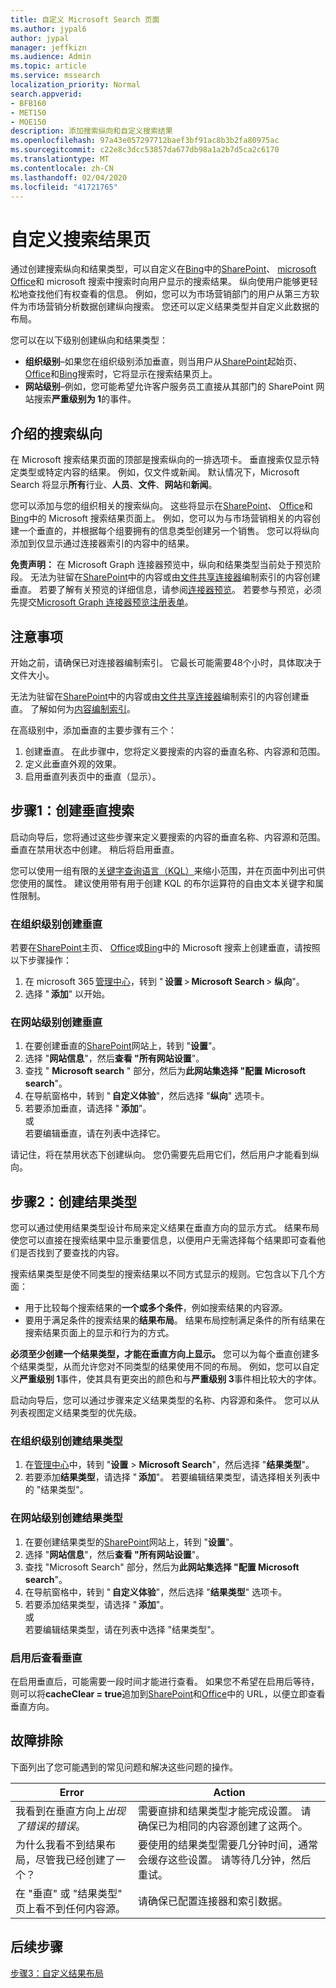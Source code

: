 ```yaml
---
title: 自定义 Microsoft Search 页面
ms.author: jypal6
author: jypal
manager: jeffkizn
ms.audience: Admin
ms.topic: article
ms.service: mssearch
localization_priority: Normal
search.appverid:
- BFB160
- MET150
- MOE150
description: 添加搜索纵向和自定义搜索结果
ms.openlocfilehash: 97a43e057297712baef3bf91ac8b3b2fa80975ac
ms.sourcegitcommit: c22e8c3dcc53857da677db98a1a2b7d5ca2c6170
ms.translationtype: MT
ms.contentlocale: zh-CN
ms.lasthandoff: 02/04/2020
ms.locfileid: "41721765"
---
```

# <a name="customize-the-search-results-page"></a>自定义搜索结果页

通过创建搜索纵向和结果类型，可以自定义在[Bing](https://Bing.com)中的[SharePoint](http://sharepoint.com/)、 [microsoft Office](https://Office.com)和 microsoft 搜索中搜索时向用户显示的搜索结果。 纵向使用户能够更轻松地查找他们有权查看的信息。 例如，您可以为市场营销部门的用户从第三方软件为市场营销分析数据创建纵向搜索。 您还可以定义结果类型并自定义此数据的布局。  

您可以在以下级别创建纵向和结果类型：

- **组织级别**–如果您在组织级别添加垂直，则当用户从[SharePoint](http://sharepoint.com/)起始页、 [Office](https://Office.com)和[Bing](https://Bing.com)搜索时，它将显示在搜索结果页上。
- **网站级别**–例如，您可能希望允许客户服务员工直接从其部门的 SharePoint 网站搜索**严重级别为 1**的事件。

## <a name="search-verticals-explained"></a>介绍的搜索纵向

在 Microsoft 搜索结果页面的顶部是搜索纵向的一排选项卡。 垂直搜索仅显示特定类型或特定内容的结果。 例如，仅文件或新闻。 默认情况下，Microsoft Search 将显示**所有**行业、**人员**、**文件**、**网站**和**新闻**。  

您可以添加与您的组织相关的搜索纵向。 这些将显示在[SharePoint](http://sharepoint.com/)、 [Office](https://Office.com)和[Bing](https://Bing.com)中的 Microsoft 搜索结果页面上。 例如，您可以为与市场营销相关的内容创建一个垂直的，并根据每个组要拥有的信息类型创建另一个销售。 您可以将纵向添加到仅显示通过连接器索引的内容中的结果。  

**免责声明：** 在 Microsoft Graph 连接器预览中，纵向和结果类型当前处于预览阶段。 无法为驻留在[SharePoint](http://sharepoint.com/)中的内容或由[文件共享连接器](file-share-connector.md)编制索引的内容创建垂直。 若要了解有关预览的详细信息，请参阅[连接器预览](connectors-preview.md)。 若要参与预览，必须先提交[Microsoft Graph 连接器预览注册表单](https://forms.office.com/Pages/ResponsePage.aspx?id=v4j5cvGGr0GRqy180BHbRxWYgu82J_RFnMMATAS6_chUNVYwNU1CMDNZUDBSSDZKWVo2RDJDRjRLQi4u)。

## <a name="things-to-consider"></a>注意事项

开始之前，请确保已对连接器编制索引。 它最长可能需要48个小时，具体取决于文件大小。

无法为驻留在[SharePoint](http://sharepoint.com/)中的内容或由[文件共享连接器](file-share-connector.md)编制索引的内容创建垂直。 了解如何为[内容编制索引](configure-connector.md)。

在高级别中，添加垂直的主要步骤有三个：

1. 创建垂直。 在此步骤中，您将定义要搜索的内容的垂直名称、内容源和范围。
2. 定义此垂直外观的效果。  
3. 启用垂直列表页中的垂直（显示）。

## <a name="step-1-create-the-search-vertical"></a>步骤1：创建垂直搜索

启动向导后，您将通过这些步骤来定义要搜索的内容的垂直名称、内容源和范围。 垂直在禁用状态中创建。 稍后将启用垂直。

您可以使用一组有限的[关键字查询语言（KQL）](https://docs.microsoft.com/sharepoint/dev/general-development/keyword-query-language-kql-syntax-reference)来缩小范围，并在页面中列出可供您使用的属性。 建议使用带有用于创建 KQL 的布尔运算符的自由文本关键字和属性限制。

### <a name="create-a-vertical-at-the-organization-level"></a>在组织级别创建垂直

若要在[SharePoint](http://sharepoint.com/)主页、 [Office](https://Office.com)或[Bing](https://Bing.com)中的 Microsoft 搜索上创建垂直，请按照以下步骤操作：

1. 在 microsoft 365 [管理中心](https://admin.microsoft.com)，转到 " **设置** > **Microsoft Search** > **纵向**"。
1. 选择 " **添加**" 以开始。  

### <a name="create-a-vertical-at-the-site-level"></a>在网站级别创建垂直

1. 在要创建垂直的[SharePoint](http://sharepoint.com/)网站上，转到 "**设置**"。
1. 选择 "**网站信息**"，然后**查看 "所有网站设置**"。
1. 查找 " **Microsoft search** " 部分，然后为**此网站集选择 "配置 Microsoft search**"。
1. 在导航窗格中，转到 " **自定义体验**"，然后选择 "**纵向**" 选项卡。
1. 若要添加垂直，请选择 " **添加**"。  
或  
若要编辑垂直，请在列表中选择它。

请记住，将在禁用状态下创建纵向。 您仍需要先启用它们，然后用户才能看到纵向。

## <a name="step-2-create-the-result-types"></a>步骤2：创建结果类型

您可以通过使用结果类型设计布局来定义结果在垂直方向的显示方式。 结果布局使您可以直接在搜索结果中显示重要信息，以便用户无需选择每个结果即可查看他们是否找到了要查找的内容。

搜索结果类型是使不同类型的搜索结果以不同方式显示的规则。它包含以下几个方面：

- 用于比较每个搜索结果的**一个或多个条件**，例如搜索结果的内容源。  
- 要用于满足条件的搜索结果的**结果布局**。 结果布局控制满足条件的所有结果在搜索结果页面上的显示和行为的方式。

**必须至少创建一个结果类型，才能在垂直方向上显示。** 您可以为每个垂直创建多个结果类型，从而允许您对不同类型的结果使用不同的布局。 例如，您可以自定义**严重级别 1**事件，使其具有更突出的颜色和与**严重级别 3**事件相比较大的字体。

启动向导后，您可以通过步骤来定义结果类型的名称、内容源和条件。 您可以从列表视图定义结果类型的优先级。
  
### <a name="create-a-result-type-at-the-organization-level"></a>在组织级别创建结果类型

1. 在[管理中心](https://admin.microsoft.com)中，转到 "**设置** > **Microsoft Search**"，然后选择 "**结果类型**"。
1. 若要添加**结果类型**，请选择 " **添加**"。 若要编辑结果类型，请选择相关列表中的 "结果类型"。

### <a name="create-a-results-type-at-the-site-level"></a>在网站级别创建结果类型

1. 在要创建结果类型的[SharePoint](http://sharepoint.com/)网站上，转到 "**设置**"。
1. 选择 "**网站信息**"，然后**查看 "所有网站设置**"。
1. 查找 "Microsoft Search" 部分，然后为**此网站集选择 "配置 Microsoft search**"。
1. 在导航窗格中，转到 " **自定义体验**"，然后选择 "**结果类型**" 选项卡。
1. 若要添加结果类型，请选择 " **添加**"。  
或  
若要编辑结果类型，请在列表中选择 "结果类型"。

### <a name="view-the-vertical-after-enabling"></a>启用后查看垂直

在启用垂直后，可能需要一段时间才能进行查看。
如果您不希望在启用后等待，则可以将**cacheClear = true**追加到[SharePoint](http://sharepoint.com/)和[Office](https://Office.com)中的 URL，以便立即查看垂直方向。

## <a name="troubleshooting"></a>故障排除

下面列出了您可能遇到的常见问题和解决这些问题的操作。

|Error  |Action  |
|---------|---------|
|我看到在垂直方向上*出现了错误的错误*。 |   需要直排和结果类型才能完成设置。 请确保已为相同的内容源创建了这两个。      |
|为什么我看不到结果布局，尽管我已经创建了一个？ | 要使用的结果类型需要几分钟时间，通常会缓存这些设置。 请等待几分钟，然后重试。        |
|在 "垂直" 或 "结果类型" 页上看不到任何内容源。     |      请确保已配置连接器和索引数据。   |

## <a name="next-steps"></a>后续步骤

[步骤3：自定义结果布局](customize-results-layout.md)
